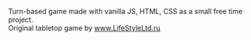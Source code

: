 Turn-based game made with vanilla JS, HTML, CSS as a small free time project.<br>
Original tabletop game by www.LifeStyleLtd.ru 

